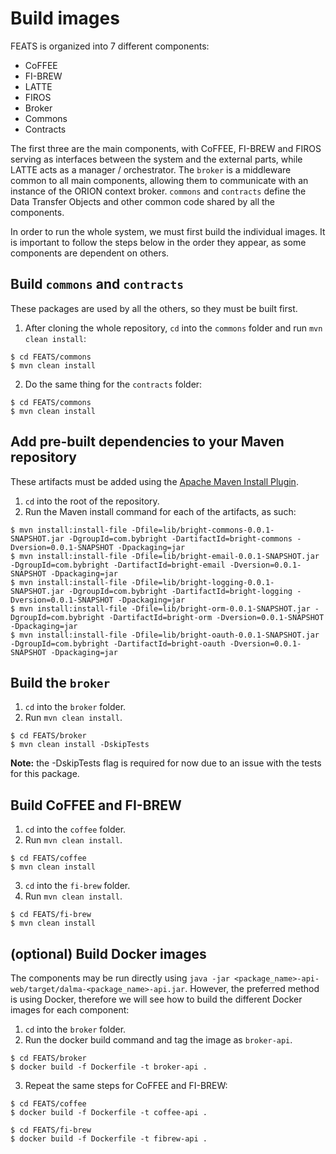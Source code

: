 # Build images

FEATS is organized into 7 different components:
* CoFFEE
* FI-BREW
* LATTE
* FIROS
* Broker
* Commons
* Contracts
  
The first three are the main components, with CoFFEE, FI-BREW and FIROS serving as interfaces between the system and the external parts, while LATTE acts as a manager / orchestrator. The `broker` is a middleware common to all main components, allowing them to communicate with an instance of the ORION context broker. `commons` and `contracts` define the Data Transfer Objects and other common code shared by all the components.

In order to run the whole system, we must first build the individual images. It is important to follow the steps below in the order they appear, as some components are dependent on others.

## Build `commons` and `contracts`

These packages are used by all the others, so they must be built first.

1. After cloning the whole repository, `cd` into the `commons` folder and run `mvn clean install`:
```shell
$ cd FEATS/commons
$ mvn clean install
```
2. Do the same thing for the `contracts` folder:
```shell
$ cd FEATS/commons
$ mvn clean install
```

## Add pre-built dependencies to your Maven repository

These artifacts must be added using the [Apache Maven Install Plugin](https://maven.apache.org/plugins/maven-install-plugin/usage.html).

1. `cd` into the root of the repository.
2. Run the Maven install command for each of the artifacts, as such:
```shell
$ mvn install:install-file -Dfile=lib/bright-commons-0.0.1-SNAPSHOT.jar -DgroupId=com.bybright -DartifactId=bright-commons -Dversion=0.0.1-SNAPSHOT -Dpackaging=jar
$ mvn install:install-file -Dfile=lib/bright-email-0.0.1-SNAPSHOT.jar -DgroupId=com.bybright -DartifactId=bright-email -Dversion=0.0.1-SNAPSHOT -Dpackaging=jar
$ mvn install:install-file -Dfile=lib/bright-logging-0.0.1-SNAPSHOT.jar -DgroupId=com.bybright -DartifactId=bright-logging -Dversion=0.0.1-SNAPSHOT -Dpackaging=jar
$ mvn install:install-file -Dfile=lib/bright-orm-0.0.1-SNAPSHOT.jar -DgroupId=com.bybright -DartifactId=bright-orm -Dversion=0.0.1-SNAPSHOT -Dpackaging=jar
$ mvn install:install-file -Dfile=lib/bright-oauth-0.0.1-SNAPSHOT.jar -DgroupId=com.bybright -DartifactId=bright-oauth -Dversion=0.0.1-SNAPSHOT -Dpackaging=jar
```

## Build the `broker`

1. `cd` into the `broker` folder.
2. Run `mvn clean install`.
```shell
$ cd FEATS/broker
$ mvn clean install -DskipTests
```
**Note:** the -DskipTests flag is required for now due to an issue with the tests for this package.

## Build CoFFEE and FI-BREW

1. `cd` into the `coffee` folder.
2. Run `mvn clean install`.
```shell
$ cd FEATS/coffee
$ mvn clean install
```
3. `cd` into the `fi-brew` folder.
4. Run `mvn clean install`.
```shell
$ cd FEATS/fi-brew
$ mvn clean install
```

## (optional) Build Docker images

The components may be run directly using `java -jar <package_name>-api-web/target/dalma-<package_name>-api.jar`. However, the preferred method is using Docker, therefore we will see how to build the different Docker images for each component:

1. `cd` into the `broker` folder.
2. Run the docker build command and tag the image as `broker-api`.
```shell
$ cd FEATS/broker
$ docker build -f Dockerfile -t broker-api .
```
3. Repeat the same steps for CoFFEE and FI-BREW:
```shell
$ cd FEATS/coffee
$ docker build -f Dockerfile -t coffee-api .
```
```shell
$ cd FEATS/fi-brew
$ docker build -f Dockerfile -t fibrew-api .
```